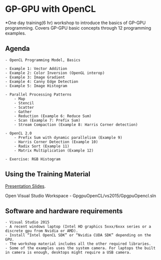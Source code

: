 # GP-GPU with OpenCL
*One day training(6 hr) workshop to introduce the basics of GP-GPU programming. Covers GP-GPU basic concepts through 12 programming examples.

## Agenda
    - OpenCL Programming Model, Basics

    - Example 1: Vector Addition
    - Example 2: Color Inversion (OpenGL interop)
    - Example 3: Image Gradient
    - Example 4: Canny Edge Detection
    - Example 5: Image Histogram
    
    - Parallel Processing Patterns
        - Map
        - Stencil
        - Scatter
        - Gather
        - Reduction (Example 6: Reduce Sum)
        - Scan (Example 7: Prefix Sum)
        - Stream Compaction (Example 8: Harris Corner detection)
        
    - OpenCL 2.0
        - Prefix Sum with dynamic parallelism (Example 9)
        - Harris Corner Detection (Example 10)
        - Radix Sort (Example 11)
        - Matrix Multiplication (Example 12) 

    - Exercise: RGB Histogram

## Using the Training Material
[Presentation Slides](https://github.com/premsasidharan/GpgpuOpenCL/blob/master/docs/heterogeneous%20computing.pdf).

Open Visual Studio Workspace - GpgpuOpenCL/vs2015/GpgpuOpencl.sln


## Software and hardware requirements
    - Visual Studio 2015
    - A recent windows laptop (Intel HD graphics 5xxx/6xxx series or a discrete gpu from Nvidia or AMD).
    - Install “Intel OpenCL SDK” or “Nvidia CUDA SDK” depending on the GPU.
    - The workshop material includes all the other required libraries.
    - Some of the examples uses the system camera. For laptops the built in camera is enough, desktops might require a USB camera.
